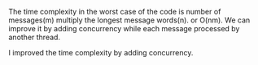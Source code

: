 The time complexity in the worst case of the code is number of messages(m) multiply the longest message words(n). or O(nm). We can improve it by adding concurrency while each message processed by another thread.

I improved the time complexity by adding concurrency.